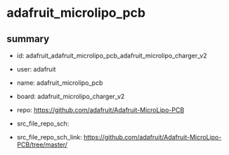 # adafruit_microlipo_pcb
 
## summary 
* id: adafruit_adafruit_microlipo_pcb_adafruit_microlipo_charger_v2
* user: adafruit
* name: adafruit_microlipo_pcb
* board: adafruit_microlipo_charger_v2
* repo: https://github.com/adafruit/Adafruit-MicroLipo-PCB



* src_file_repo_sch: 
* src_file_repo_sch_link: https://github.com/adafruit/Adafruit-MicroLipo-PCB/tree/master/






